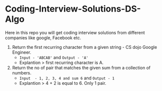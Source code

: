 # Coding-Interview-Solutions-DS-Algo
Here in this repo you will get coding interview solutions from different companies like google, Facebook etc.

1. Return the first recurring character from a given string - CS dojo Google Engineer.
	 - `Input - 'ABCAB'` and `Output - 'A'`
   - Explantion > first recurring character is A.
2. Return the no of pair that matches the given sum from a collection of numbers.
   - `Input  - 1, 2, 3, 4 and sum 6` and `Output - 1`
   - Explantion > 4 + 2 is equal to 6. Only 1 pair.

